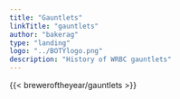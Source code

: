 ```yaml
---
title: "Gauntlets"
linkTitle: "gauntlets"
author: "bakerag"
type: "landing"
logo: "../BOTYlogo.png"
description: "History of WRBC gauntlets"
---
```


{{< breweroftheyear/gauntlets >}}